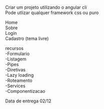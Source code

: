 Criar um projeto utilizando o angular cli\
Pode utlizar qualquer framework css ou puro

Home\
Sobre\
Login\
Cadastro (tema livre)

recursos\
-Formulario\
-Listagem\
-Pipes\
-Diretivas\
-Lazy loading\
-Roteamento\
-Services\
-Componentizacao

Data de entrega 02/12

